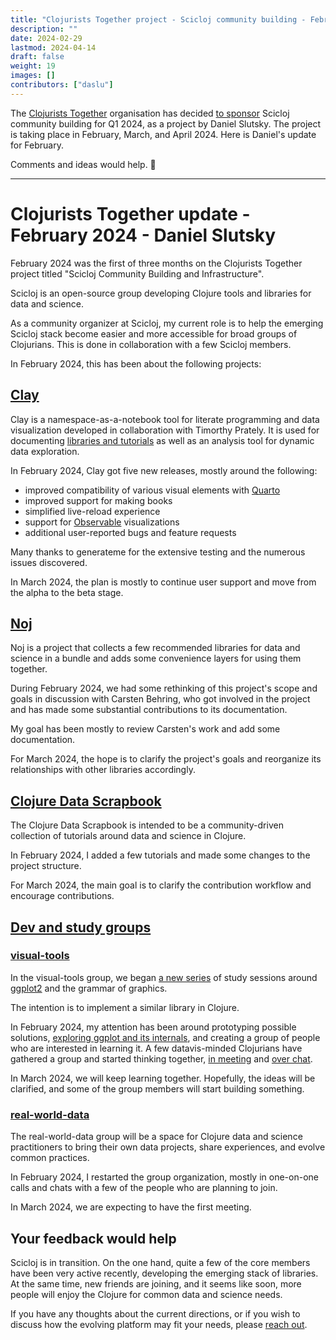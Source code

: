 ```yaml
---
title: "Clojurists Together project - Scicloj community building - February 2024 update"
description: ""
date: 2024-02-29
lastmod: 2024-04-14
draft: false
weight: 19
images: []
contributors: ["daslu"]
---
```


The [Clojurists Together](https://www.clojuriststogether.org/) organisation has decided [to sponsor](https://www.clojuriststogether.org/news/q1-2024-funding-announcement/) Scicloj community building for Q1 2024, as a project by Daniel Slutsky. The project is taking place in February, March, and April 2024. Here is Daniel's update for February.

Comments and ideas would help. :pray: 

--------------
# Clojurists Together update - February 2024 - Daniel Slutsky

February 2024 was the first of three months on the Clojurists Together project titled "Scicloj Community Building and Infrastructure".

Scicloj is an open-source group developing Clojure tools and libraries for data and science. 

As a community organizer at Scicloj, my current role is to help the emerging Scicloj stack become easier and more accessible for broad groups of Clojurians. This is done in collaboration with a few Scicloj members. 

In February 2024, this has been about the following projects:

## [Clay](https://scicloj.github.io/clay/)
Clay is a namespace-as-a-notebook tool for literate programming and data visualization developed in collaboration with Timorthy Prately. It is used for documenting [libraries and tutorials](https://scicloj.github.io/clay/#example-projects-using-clay) as well as an analysis tool for dynamic data exploration.

In February 2024, Clay got five new releases, mostly around the following:
* improved compatibility of various visual elements with [Quarto](https://quarto.org/)
* improved support for making books
* simplified live-reload experience
* support for [Observable](https://observablehq.com/) visualizations
* additional user-reported bugs and feature requests

Many thanks to generateme for the extensive testing and the numerous issues discovered.

In March 2024, the plan is mostly to continue user support and move from the alpha to the beta stage.

## [Noj](https://scicloj.github.io/noj/)

Noj is a project that collects a few recommended libraries for data and science in a bundle and adds some convenience layers for using them together.

During February 2024, we had some rethinking of this project's scope and goals in discussion with Carsten Behring, who got involved in the project and has made some substantial contributions to its documentation.

My goal has been mostly to review Carsten's work and add some documentation.

For March 2024, the hope is to clarify the project's goals and reorganize its relationships with other libraries accordingly.

## [Clojure Data Scrapbook](https://scicloj.github.io/clojure-data-scrapbook/)

The Clojure Data Scrapbook is intended to be a community-driven collection of tutorials around data and science in Clojure. 

In February 2024, I added a few tutorials and made some changes to the project structure.

For March 2024, the main goal is to clarify the contribution workflow and encourage contributions.

## [Dev and study groups](https://scicloj.github.io/docs/community/groups/)

### [visual-tools](https://scicloj.github.io/docs/community/groups/visual-tools/)

In the visual-tools group, we began [a new series](https://clojureverse.org/t/visual-tools-meeting-21-ggplot-study-session-1-summary-recording/10604) of study sessions around [ggplot2](https://ggplot2.tidyverse.org/) and the grammar of graphics. 

The intention is to implement a similar library in Clojure.

In February 2024, my attention has been around prototyping possible solutions, [exploring ggplot and its internals](https://scicloj.github.io/clojure-data-scrapbook/projects/datavis/ggplot/index.html), and creating a group of people who are interested in learning it. A few datavis-minded Clojurians have gathered a group and started thinking together, [in meeting](https://www.youtube.com/watch?v=6BYObNV2pxk) and [over chat](https://scicloj.github.io/docs/community/chat/).

In March 2024, we will keep learning together. Hopefully, the ideas will be clarified, and some of the group members will start building something.

### [real-world-data](https://scicloj.github.io/docs/community/groups/real-world-data/)

The real-world-data group will be a space for Clojure data and science practitioners to bring their own data projects, share experiences, and evolve common practices.

In February 2024, I restarted the group organization, mostly in one-on-one calls and chats with a few of the people who are planning to join.

In March 2024, we are expecting to have the first meeting.

## Your feedback would help

Scicloj is in transition. On the one hand, quite a few of the core members have been very active recently, developing the emerging stack of libraries. At the same time, new friends are joining, and it seems like soon, more people will enjoy the Clojure for common data and science needs.

If you have any thoughts about the current directions, or if you wish to discuss how the evolving platform may fit your needs, please [reach out](https://scicloj.github.io/docs/community/contact/).
